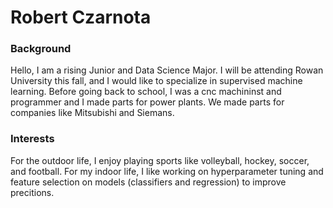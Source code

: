 # Robert Czarnota

### Background
Hello, I am a rising Junior and Data Science Major. I will be attending Rowan University this fall, and I would like to specialize in supervised machine learning.
Before going back to school, I was a cnc machininst and programmer and I made parts for power plants. We made parts for companies like Mitsubishi and Siemans.

### Interests
For the outdoor life, I enjoy playing sports like volleyball, hockey, soccer, and football.
For my indoor life, I like working on hyperparameter tuning and feature selection on models (classifiers and regression) to improve precitions.

 

